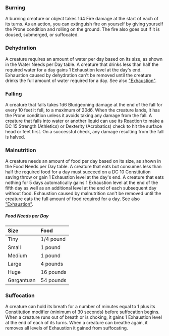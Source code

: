 
### Burning
A burning creature or object takes 1d4 Fire damage at the start of each of its turns. As an action, you can extinguish fire on yourself by giving yourself the Prone condition and rolling on the ground. The fire also goes out if it is doused, submerged, or suffocated.


### Dehydration
A creature requires an amount of water per day based on its size, as shown in the Water Needs per Day table. A creature that drinks less than half the required water for a day gains 1 Exhaustion level at the day's end. Exhaustion caused by dehydration can't be removed until the creature drinks the full amount of water required for a day. See also ["Exhaustion"](https://lolindhir.github.io/PnP/rules/general/damage_recovery/exhaustion).


### Falling
A creature that falls takes 1d6 Bludgeoning damage at the end of the fall for every 10 feet it fell, to a maximum of 20d6. When the creature lands, it has the Prone condition unless it avoids taking any damage from the fall. A creature that falls into water or another liquid can use its Reaction to make a DC 15 Strength (Athletics) or Dexterity (Acrobatics) check to hit the surface head or feet first. On a successful check, any damage resulting from the fall is halved.


### Malnutrition
A creature needs an amount of food per day based on its size, as shown in the Food Needs per Day table. A creature that eats but consumes less than half the required food for a day must succeed on a DC 10 Constitution saving throw or gain 1 Exhaustion level at the day's end. A creature that eats nothing for 5 days automatically gains 1 Exhaustion level at the end of the fifth day as well as an additional level at the end of each subsequent day without food. Exhaustion caused by malnutrition can't be removed until the creature eats the full amount of food required for a day. See also ["Exhaustion"](https://lolindhir.github.io/PnP/rules/general/damage_recovery/exhaustion).

##### Food Needs per Day
| Size       | Food      |
| :--------- | :-------- |
| Tiny       | 1/4 pound |
| Small      | 1 pound   |
| Medium     | 1 pound   |
| Large      | 4 pounds  |
| Huge       | 16 pounds |
| Gargantuan | 54 pounds |


### Suffocation
A creature can hold its breath for a number of minutes equal to 1 plus its Constitution modifier (minimum of 30 seconds) before suffocation begins. When a creature runs out of breath or is choking, it gains 1 Exhaustion level at the end of each of its turns. When a creature can breathe again, it removes all levels of Exhaustion it gained from suffocating.